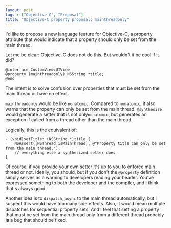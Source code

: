 ```yaml
---
layout: post
tags : ["Objective-C", "Proposal"]
title: "Objective-C property proposal: mainthreadonly"
---
```

I'd like to propose a new language feature for Objective-C, a property attribute that would indicate that a property should only be set from the main thread.

Let me be clear: Objective-C does not do this. But wouldn't it be cool if it did?

    @interface CustomView:UIView
    @property (mainthreadonly) NSString *title;
    @end

<!--more-->

The intent is to solve confusion over properties that must be set from the main thread or have no effect.

`mainthreadonly` would be like `nonatomic`. Compared to `nonatomic`, it also warns that the property can only be set from the main thread. `@synthesize` would generate a setter that is not only`nonatomic`, but generates an exception if called from a thread other than the main thread.

Logically, this is the equivalent of:

    - (void)setTitle: (NSString *)title {
        NSAssert([NSThread isMainThread], @"Property title can only be set from the main thread.");
        // everything else a synthesized setter does
    }

Of course, if you provide your own setter it's up to you to enforce main thread or not. Ideally, you should, but if you don't the `@property` definition simply serves as a warning to developers reading your header. You've expressed something to both the developer and the compiler, and I think that's always good.

Another idea is to `dispatch_async` to the main thread automatically, but I suspect this would have too many side effects. Also, it would mean multiple dispatches for sequential property sets. And I feel that setting a property that must be set from the main thread only from a different thread probably **is** a bug that should be fixed.